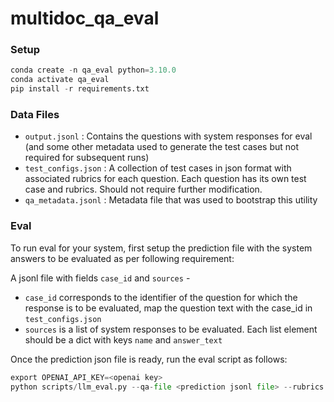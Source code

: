 # multidoc_qa_eval

### Setup

```python
conda create -n qa_eval python=3.10.0
conda activate qa_eval
pip install -r requirements.txt
```

### Data Files

- ``output.jsonl`` : Contains the questions with system responses for eval (and some other metadata used to generate the test cases but not required for subsequent runs)
- `test_configs.json` : A collection of test cases in json format with associated rubrics for each question. Each question has its own test case and rubrics. Should not require further modification.
- `qa_metadata.jsonl` : Metadata file that was used to bootstrap this utility

### Eval

To run eval for your system, first setup the prediction file with the system answers to be evaluated as per following requirement:

A jsonl file with fields `case_id` and `sources` -

- `case_id` corresponds to the identifier of the question for which the response is to be evaluated, map the question text with the case_id in `test_configs.json`
- `sources` is a list of system responses to be evaluated. Each list element should be a dict with keys `name` and `answer_text`

Once the prediction json file is ready, run the eval script as follows:

```python
export OPENAI_API_KEY=<openai key>
python scripts/llm_eval.py --qa-file <prediction jsonl file> --rubrics data/test_configs.json --src-names <optional comma separated src names, defaults to first element of the sources list>
```
